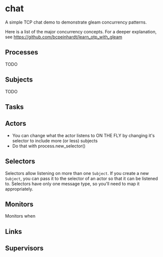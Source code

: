 # chat

A simple TCP chat demo to demonstrate gleam concurrency patterns.


Here is a list of the major concurrency concepts. For a deeper explanation, see https://github.com/bcpeinhardt/learn_otp_with_gleam

## Processes

TODO

## Subjects

TODO

## Tasks

## Actors

* You can change what the actor listens to ON THE FLY by changing it's selector to include more (or less) subjects
* Do that with process.new_selector() 

## Selectors

Selectors allow listening on more than one `Subject`.
If you create a new `Subject`, you can pass it to the selector of an actor so that it can be listened to.
Selectors have only one message type, so you'll need to map it appropriately.

## Monitors

Monitors when 

## Links

## Supervisors

